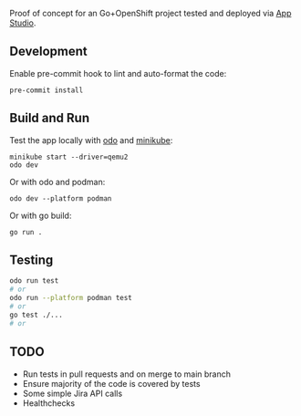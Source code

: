 Proof of concept for an Go+OpenShift project tested and deployed via [App
Studio](https://github.com/redhat-appstudio/docs.appstudio.io).

## Development

Enable pre-commit hook to lint and auto-format the code:

```
pre-commit install
```

## Build and Run

Test the app locally with [odo](https://odo.dev/docs/introduction) and
[minikube](https://minikube.sigs.k8s.io/docs/):

```
minikube start --driver=qemu2
odo dev
```

Or with odo and podman:

```
odo dev --platform podman
```

Or with go build:

```
go run .
```

## Testing

```bash
odo run test
# or
odo run --platform podman test
# or
go test ./...
# or
```

## TODO

- Run tests in pull requests and on merge to main branch
- Ensure majority of the code is covered by tests
- Some simple Jira API calls
- Healthchecks
